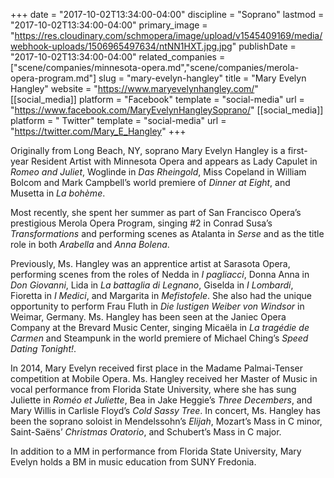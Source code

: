 +++
date = "2017-10-02T13:34:00-04:00"
discipline = "Soprano"
lastmod = "2017-10-02T13:34:00-04:00"
primary_image = "https://res.cloudinary.com/schmopera/image/upload/v1545409169/media/webhook-uploads/1506965497634/ntNN1HXT.jpg.jpg"
publishDate = "2017-10-02T13:34:00-04:00"
related_companies = ["scene/companies/minnesota-opera.md","scene/companies/merola-opera-program.md"]
slug = "mary-evelyn-hangley"
title = "Mary Evelyn Hangley"
website = "https://www.maryevelynhangley.com/"
[[social_media]]
platform = "Facebook"
template = "social-media"
url = "https://www.facebook.com/MaryEvelynHangleySoprano/"
[[social_media]]
platform = " Twitter"
template = "social-media"
url = "https://twitter.com/Mary_E_Hangley"
+++

Originally from Long Beach, NY,  soprano Mary Evelyn Hangley is a first-year Resident Artist with Minnesota Opera and appears as Lady Capulet in *Romeo and Juliet*, Woglinde in *Das Rheingold*, Miss Copeland in William Bolcom and Mark Campbell’s world premiere of *Dinner at Eight*, and Musetta in *La bohème*.
 
Most recently, she spent her summer as part of San Francisco Opera’s prestigious Merola Opera Program, singing #2 in Conrad Susa’s *Transformations* and performing scenes as Atalanta in *Serse* and as the title role in both *Arabella* and *Anna Bolena*.

Previously, Ms. Hangley was an apprentice artist at Sarasota Opera, performing scenes from the roles of Nedda in *I pagliacci*, Donna Anna in *Don Giovanni*, Lida in *La battaglia di Legnano*, Giselda in *I Lombardi*, Fioretta in *I Medici*, and Margarita in *Mefistofele*. She also had the unique opportunity to perform Frau Fluth in *Die lustigen Weiber von Windsor* in Weimar, Germany. Ms. Hangley has been seen at the Janiec Opera Company at the Brevard Music Center, singing Micaëla in *La tragédie de Carmen* and Steampunk in the world premiere of Michael Ching’s *Speed Dating Tonight!*.

In 2014, Mary Evelyn received first place in the Madame Palmai-Tenser competition at Mobile Opera. Ms. Hangley received her Master of Music in vocal performance from Florida State University, where she has sung Juliette in *Roméo et Juliette*, Bea in Jake Heggie’s *Three Decembers*, and Mary Willis in Carlisle Floyd’s *Cold Sassy Tree*.  In concert, Ms. Hangley has been the soprano soloist in Mendelssohn’s *Elijah*, Mozart’s Mass in C minor, Saint-Saëns’ *Christmas Oratorio*, and Schubert’s Mass in C major. 

In addition to a MM in performance from Florida State University, Mary Evelyn holds a BM in music education from SUNY Fredonia.
